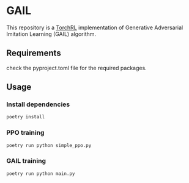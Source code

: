 
# GAIL
This repository is a [TorchRL](https://pytorch.org/rl/stable/index.html) implementation of Generative Adversarial Imitation Learning (GAIL) algorithm.


## Requirements
check the pyproject.toml file for the required packages.


## Usage

### Install dependencies
```bash
poetry install
```

### PPO training
```bash
poetry run python simple_ppo.py
```

### GAIL training
```bash
poetry run python main.py
```



